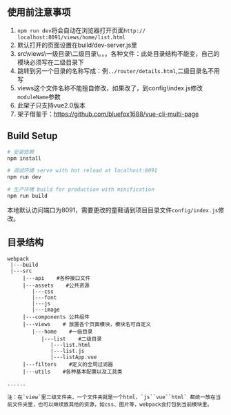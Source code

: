 ## 使用前注意事项
1. `npm run dev`将会自动在浏览器打开页面`http:// localhost:8091/views/home/list.html`
2. 默认打开的页面设置在build/dev-server.js里
3. src\views\一级目录\二级目录\。。。各种文件：此处目录结构不能变，自己的模块必须写在二级目录下
4. 跳转到另一个目录的名称写成：例`../router/details.html`,二级目录名不用写
5. views这个文件名称不能擅自修改，如果改了，到config\index.js修改`moduleName`参数
6. 此架子只支持vue2.0版本
7. 架子借鉴于：https://github.com/bluefox1688/vue-cli-multi-page

## Build Setup
``` bash
# 安装依赖
npm install

# 调试环境 serve with hot reload at localhost:8091
npm run dev

# 生产环境 build for production with minification
npm run build

```
本地默认访问端口为8091，需要更改的童鞋请到项目目录文件`config/index.js`修改。

## 目录结构
``` 
webpack
 |---build
 |---src
     |---api    #各种接口文件
     |---assets    #公共资源
        |---css 
        |---font 
        |---js 
        |---image
     |---components 公共组件    
     |---views    # 放置各个页面模块，模块名可自定义
        |---home    #一级目录
           |---list    #二级目录
              |---list.html
              |---list.js
              |---listApp.vue
     |---filters    #定义的全局过滤器
     |---utils    #各种基本配置以及工具类
       
......
     
注：在`view`里二级文件夹，一个文件夹就是一个html，`js``vue``html` 都统一放在当前文件夹里，也可以继续放其他的资源，如css、图片等，webpack会打包到当前模块里。
  ```
 
